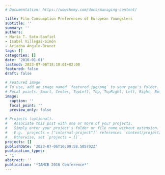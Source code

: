 ```yaml
---
# Documentation: https://wowchemy.com/docs/managing-content/

title: Film Consumption Preferences of European Youngsters
subtitle: ''
summary: ''
authors:
- María T. Soto-Sanfiel
- Isabel Villegas-Simón
- Ariadna Angulo-Brunet
tags: []
categories: []
date: '2016-01-01'
lastmod: 2023-07-06T18:10:01+02:00
featured: false
draft: false

# Featured image
# To use, add an image named `featured.jpg/png` to your page's folder.
# Focal points: Smart, Center, TopLeft, Top, TopRight, Left, Right, BottomLeft, Bottom, BottomRight.
image:
  caption: ''
  focal_point: ''
  preview_only: false

# Projects (optional).
#   Associate this post with one or more of your projects.
#   Simply enter your project's folder or file name without extension.
#   E.g. `projects = ["internal-project"]` references `content/project/deep-learning/index.md`.
#   Otherwise, set `projects = []`.
projects: []
publishDate: '2023-07-06T16:09:58.505702Z'
publication_types:
- '1'
abstract: ''
publication: '*IAMCR 2016 Conference*'
---
```

